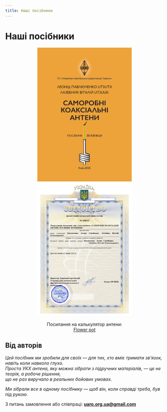 ```yaml
---
title: Наші посібники
---
```


# Наші посібники

<p align="center">
<img src="img/our_tutorial_1.jpg" alt="1" width="300"/>
<img src="img/our_tutorial_2.jpg" alt="2" width="300"/>
</p>

<p align="center">
Посилання на калькулятор антени:<br />
  <a href="/docs/Calculators/flower_pot">Flower pot</a>
</p>

## Від авторів  

_Цей посібник ми зробили для своїх — для тих, хто вміє тримати зв’язок, навіть коли навколо глухо.  
Проста УКХ антена, яку можна зібрати з підручних матеріалів, — це не теорія, а робоче рішення,  
що не раз виручало в реальних бойових умовах._

_Ми зібрали все в одному посібнику — щоб він, коли справді треба, був під рукою._

З питань замовлення або співпраці: **uaro.org.ua@gmail.com**



